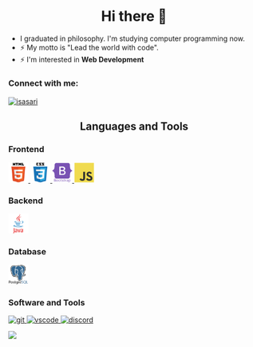 <h1 align="center"> Hi there 👋 </h1>


- I graduated in philosophy. I'm studying computer programming now. 
- ⚡ My motto is "Lead the world with code".
- ⚡ I'm interested in  **Web Development** 
<h3 align="left">Connect with me:</h3>
<p align="left">

<a href="https://linkedin.com/in/isasari" target="blank"><img align="center" src="https://velanovascular.com/wp-content/uploads/2020/06/LinkedIn.png" alt="isasari" height="30" width="30" /></a>

  
  
<h2 align="center">Languages and Tools</h2>

  
<h3 align="left">Frontend</h3>
<p align="left">
<a href="https://www.w3.org/html/" target="_blank" rel="noreferrer"> <img src="https://raw.githubusercontent.com/devicons/devicon/master/icons/html5/html5-original-wordmark.svg" alt="html5" width="40" height="40"/> </a> 
<a href="https://www.w3schools.com/css/" target="_blank" rel="noreferrer"> <img src="https://raw.githubusercontent.com/devicons/devicon/master/icons/css3/css3-original-wordmark.svg" alt="css3" width="40" height="40"/> </a> 
<a href="https://getbootstrap.com" target="_blank" rel="noreferrer"> <img src="https://raw.githubusercontent.com/devicons/devicon/master/icons/bootstrap/bootstrap-plain-wordmark.svg" alt="bootstrap" width="40" height="40"/> </a> 
<a href="https://developer.mozilla.org/en-US/docs/Web/JavaScript" target="_blank" rel="noreferrer"> <img src="https://raw.githubusercontent.com/devicons/devicon/master/icons/javascript/javascript-original.svg" alt="javascript" width="40" height="40"/> </a> 
</p>

<h3 align="left">Backend</h3>
<p align="left">  
<a href="https://www.java.com" target="_blank" rel="noreferrer"> <img src="https://raw.githubusercontent.com/devicons/devicon/1119b9f84c0290e0f0b38982099a2bd027a48bf1/icons/java/java-original-wordmark.svg" alt="java" width="40" height="40"/> </a> </p>


<h3 align="left">Database</h3>
<p align="left">  
<a href="https://www.postgresql.org" target="_blank" rel="noreferrer"> <img src="https://raw.githubusercontent.com/devicons/devicon/master/icons/postgresql/postgresql-original-wordmark.svg" alt="postgresql" width="40" height="40"/> </a> 
</p>


<h3 align="left">Software and Tools</h3>

<p align="left"> <a href="https://git-scm.com/" target="_blank" rel="noreferrer"> <img src="https://www.vectorlogo.zone/logos/git-scm/git-scm-icon.svg" alt="git" width="40" height="40"/> </a> 
<a href="https://code.visualstudio.com/" target="_blank"> <img src="https://upload.wikimedia.org/wikipedia/commons/thumb/9/9a/Visual_Studio_Code_1.35_icon.svg/1024px-Visual_Studio_Code_1.35_icon.svg.png" alt="vscode" width="30" height="30"/> </a>
<a href="https://discord.com/" target="_blank"> <img src="https://cdn4.iconfinder.com/data/icons/logos-and-brands/512/91_Discord_logo_logos-512.png" alt="discord" width="30" height="30"/> </a>  
</p>



![](https://komarev.com/ghpvc/?username=devisasari)

<!--

<h3 align="left">Learning</h3>
<p align="left"> 
<a href="https://sass-lang.com" target="_blank" rel="noreferrer"> <img src="https://raw.githubusercontent.com/devicons/devicon/master/icons/sass/sass-original.svg" alt="sass" width="40" height="40"/> </a> 
<a href="https://tailwindcss.com/" target="_blank" rel="noreferrer"> <img src="https://www.vectorlogo.zone/logos/tailwindcss/tailwindcss-icon.svg" alt="tailwind" width="40" height="40"/> </a> </p>

<h3 align="left">Stats</h3>

![Isa's GitHub stats](https://github-readme-stats.vercel.app/api?username=devisasari&show_icons=true&theme=radical&count_private=true)
[![Top Langs](https://github-readme-stats.vercel.app/api/top-langs/?username=devisasari&layout=compact)](https://github.com/anuraghazra/github-readme-stats)

- 📫 How to reach me: **email**

- 🌱 I’m currently learning **React, Node.js**

<h2 align="center"> Web Developer</h2>


